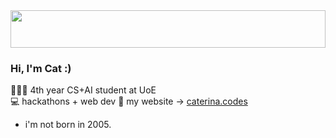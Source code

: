 <img src="https://images.squarespace-cdn.com/content/v1/5ad2754d75f9eeb22cb26028/1566715705847-O82KZ2V95UQCVKXQWZ0A/light+pink+banner-03.jpg?format=2500w" height="60px" width="100%"/>

### Hi, I'm Cat :)

👩🏽‍💻 4th year CS+AI student at UoE <br>
💻 hackathons + web dev 
🌸 my website -> [caterina.codes](https://caterina.codes)
- i'm not born in 2005.

